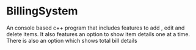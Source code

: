 # BillingSystem
An console based c++ program that includes features to add , edit and delete items. It also features an option to show item details one at a time. There is also an option which shows total bill details
